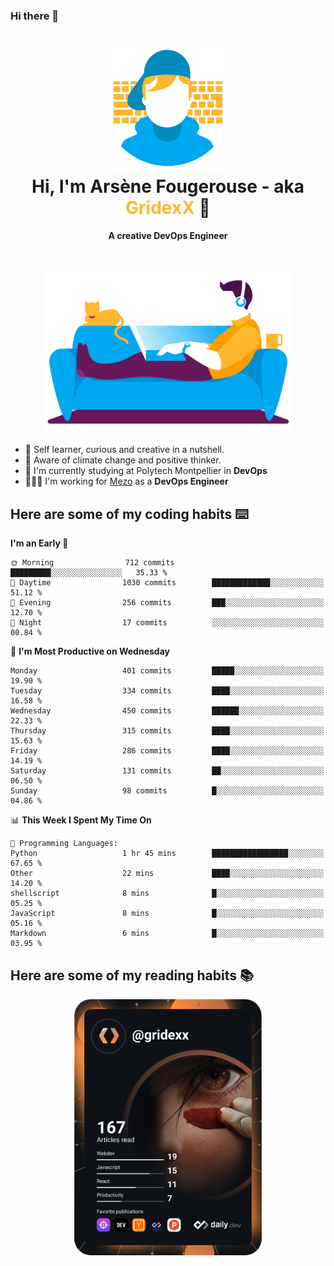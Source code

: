 ### Hi there 👋

<!--
**GridexX/gridexx** is a ✨ _special_ ✨ repository because its `README.md` (this file) appears on your GitHub profile.

Here are some ideas to get you started:

- 🔭 I’m currently working on ...
- 🌱 I’m currently learning ...
- 👯 I’m looking to collaborate on ...
- 🤔 I’m looking for help with ...
- 💬 Ask me about ...
- 📫 How to reach me: ...
- 😄 Pronouns: ...
- ⚡ Fun fact: ...
-->


<!-- Header -->
<h1 align="center">
  <img src="./images/user_profile.png" width="200">
  <br>
  Hi, I'm Arsène Fougerouse - aka <span style="color:#ffb72e">GridexX</span> 👋
</h1>


<p align="center">
  <b>A creative DevOps Engineer </b>
</p>
<br/>
<p align="center">
  <img src="./images/man_couch.png" width="400">
</p>

- 🎨 Self learner, curious and creative in a nutshell. 
- 🌱 Aware of climate change and positive thinker.
- 📕 I'm currently studying at Polytech Montpellier in **DevOps**
- 👨🏻‍💻 I'm working for [Mezo](https://meso-lr.umontpellier.fr/) as a **DevOps Engineer**


## Here are some of my coding habits ⌨️

<!-- Add a section about tech and Ops stack
  Like this one : https://github.com/Xanthus58#-tech-stack
-->
<!--START_SECTION:waka-->
**I'm an Early 🐤** 

```text
🌞 Morning                712 commits         █████████░░░░░░░░░░░░░░░░   35.33 % 
🌆 Daytime                1030 commits        █████████████░░░░░░░░░░░░   51.12 % 
🌃 Evening                256 commits         ███░░░░░░░░░░░░░░░░░░░░░░   12.70 % 
🌙 Night                  17 commits          ░░░░░░░░░░░░░░░░░░░░░░░░░   00.84 % 
```
📅 **I'm Most Productive on Wednesday** 

```text
Monday                   401 commits         █████░░░░░░░░░░░░░░░░░░░░   19.90 % 
Tuesday                  334 commits         ████░░░░░░░░░░░░░░░░░░░░░   16.58 % 
Wednesday                450 commits         ██████░░░░░░░░░░░░░░░░░░░   22.33 % 
Thursday                 315 commits         ████░░░░░░░░░░░░░░░░░░░░░   15.63 % 
Friday                   286 commits         ████░░░░░░░░░░░░░░░░░░░░░   14.19 % 
Saturday                 131 commits         ██░░░░░░░░░░░░░░░░░░░░░░░   06.50 % 
Sunday                   98 commits          █░░░░░░░░░░░░░░░░░░░░░░░░   04.86 % 
```


📊 **This Week I Spent My Time On** 

```text
💬 Programming Languages: 
Python                   1 hr 45 mins        █████████████████░░░░░░░░   67.65 % 
Other                    22 mins             ████░░░░░░░░░░░░░░░░░░░░░   14.20 % 
shellscript              8 mins              █░░░░░░░░░░░░░░░░░░░░░░░░   05.25 % 
JavaScript               8 mins              █░░░░░░░░░░░░░░░░░░░░░░░░   05.16 % 
Markdown                 6 mins              █░░░░░░░░░░░░░░░░░░░░░░░░   03.95 % 
```


<!--END_SECTION:waka-->

## Here are some of my reading habits 📚
<div  align="center">
  <img src="./images/devcard.svg" width="300">
</div>
